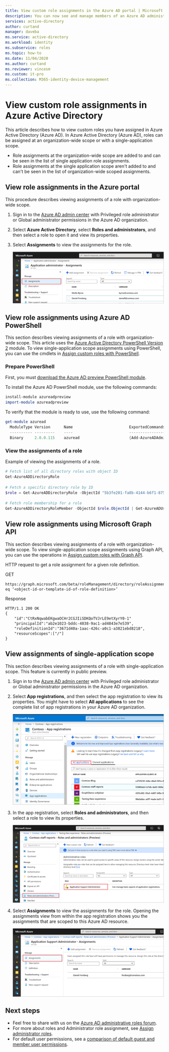 ```yaml
---
title: View custom role assignments in the Azure AD portal | Microsoft Docs
description: You can now see and manage members of an Azure AD administrator role in the Azure AD admin center.
services: active-directory
author: curtand
manager: daveba
ms.service: active-directory
ms.workload: identity
ms.subservice: roles
ms.topic: how-to
ms.date: 11/04/2020
ms.author: curtand
ms.reviewer: vincesm
ms.custom: it-pro
ms.collection: M365-identity-device-management
---
```

# View custom role assignments in Azure Active Directory

This article describes how to view custom roles you have assigned in Azure Active Directory (Azure AD). In Azure Active Directory (Azure AD), roles can be assigned at an organization-wide scope or with a single-application scope.

- Role assignments at the organization-wide scope are added to and can be seen in the list of single application role assignments.
- Role assignments at the single application scope aren't added to and can't be seen in the list of organization-wide scoped assignments.

## View role assignments in the Azure portal

This procedure describes viewing assignments of a role with organization-wide scope.

1. Sign in to the [Azure AD admin center](https://aad.portal.azure.com) with Privileged role administrator or Global administrator permissions in the Azure AD organization.
1. Select **Azure Active Directory**, select **Roles and administrators**, and then select a role to open it and view its properties.
1. Select **Assignments** to view the assignments for the role.

    ![View role assignments and permissions when you open a role from the list](./media/custom-view-assignments/role-assignments.png)

## View role assignments using Azure AD PowerShell

This section describes viewing assignments of a role with organization-wide scope. This article uses the [Azure Active Directory PowerShell Version 2](/powershell/module/azuread/?view=azureadps-2.0#directory_roles) module. To view single-application scope assignments using PowerShell, you can use the cmdlets in [Assign custom roles with PowerShell](./custom-assign-powershell.md).

### Prepare PowerShell

First, you must [download the Azure AD preview PowerShell module](https://www.powershellgallery.com/packages/AzureAD/).

To install the Azure AD PowerShell module, use the following commands:

``` PowerShell
install-module azureadpreview
import-module azureadpreview
```

To verify that the module is ready to use, use the following command:

``` PowerShell
get-module azuread
  ModuleType Version      Name                         ExportedCommands
  ---------- ---------    ----                         ----------------
  Binary     2.0.0.115    azuread                      {Add-AzureADAdministrati...}
```

### View the assignments of a role

Example of viewing the assignments of a role.

``` PowerShell
# Fetch list of all directory roles with object ID
Get-AzureADDirectoryRole

# Fetch a specific directory role by ID
$role = Get-AzureADDirectoryRole -ObjectId "5b3fe201-fa8b-4144-b6f1-875829ff7543"

# Fetch role membership for a role
Get-AzureADDirectoryRoleMember -ObjectId $role.ObjectId | Get-AzureADUser
```

## View role assignments using Microsoft Graph API

This section describes viewing assignments of a role with organization-wide scope.  To view single-application scope assignments using Graph API, you can use the operations in [Assign custom roles with Graph API](./custom-assign-graph.md).

HTTP request to get a role assignment for a given role definition.

GET

``` HTTP
https://graph.microsoft.com/beta/roleManagement/directory/roleAssignments&$filter=roleDefinitionId eq ‘<object-id-or-template-id-of-role-definition>’
```

Response

``` HTTP
HTTP/1.1 200 OK
{
    "id":"CtRxNqwabEKgwaOCHr2CGJIiSDKQoTVJrLE9etXyrY0-1"
    "principalId":"ab2e1023-bddc-4038-9ac1-ad4843e7e539",
    "roleDefinitionId":"3671d40a-1aac-426c-a0c1-a3821ebd8218",
    "resourceScopes":["/"]
}
```

## View assignments of single-application scope

This section describes viewing assignments of a role with single-application scope. This feature is currently in public preview.

1. Sign in to the [Azure AD admin center](https://aad.portal.azure.com) with Privileged role administrator or Global administrator permissions in the Azure AD organization.
1. Select **App registrations**, and then select the app registration to view its properties. You might have to select **All applications** to see the complete list of app registrations in your Azure AD organization.

    ![Create or edit app registrations from the App registrations page](./media/custom-view-assignments/appreg-all-apps.png)

1. In the app registration, select **Roles and administrators**, and then select a role to view its properties.

    ![View app registration role assignments from the App registrations page](./media/custom-view-assignments/appreg-assignments.png)

1. Select **Assignments** to view the assignments for the role. Opening the assignments view from within the app registration shows you the assignments that are scoped to this Azure AD resource.

    ![View app registration role assignments from the properties of an app registration](./media/custom-view-assignments/appreg-assignments-2.png)

## Next steps

* Feel free to share with us on the [Azure AD administrative roles forum](https://feedback.azure.com/forums/169401-azure-active-directory?category_id=166032).
* For more about roles and Administrator role assignment, see [Assign administrator roles](permissions-reference.md).
* For default user permissions, see a [comparison of default guest and member user permissions](../fundamentals/users-default-permissions.md).